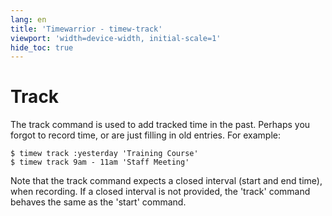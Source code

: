 ```yaml
---
lang: en
title: 'Timewarrior - timew-track'
viewport: 'width=device-width, initial-scale=1'
hide_toc: true
---
```


# Track

The track command is used to add tracked time in the past.
Perhaps you forgot to record time, or are just filling in old entries.
For example:

```
$ timew track :yesterday 'Training Course'
$ timew track 9am - 11am 'Staff Meeting'
```

Note that the track command expects a closed interval (start and end time), when recording.
If a closed interval is not provided, the 'track' command behaves the same as the 'start' command.
